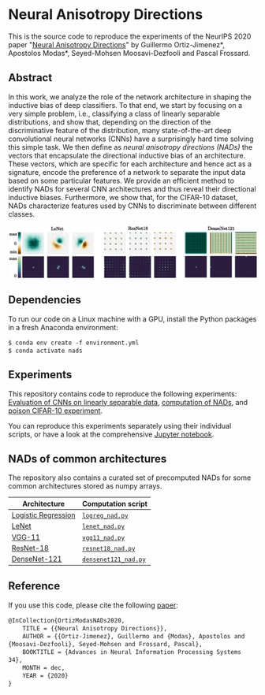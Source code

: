 # Neural Anisotropy Directions
This is the source code to reproduce the experiments of the NeurIPS 2020 paper "[Neural Anisotropy Directions](https://arxiv.org/abs/2006.09717)" by Guillermo Ortiz-Jimenez*, Apostolos Modas*, Seyed-Mohsen Moosavi-Dezfooli and Pascal Frossard.

## Abstract
In this work, we analyze the role of the network architecture in shaping the inductive bias of deep classifiers. To that end, we start by focusing on a very simple problem, i.e., classifying a class of linearly separable distributions, and show that, depending on the direction of the discriminative feature of the distribution, many state-of-the-art deep convolutional neural networks (CNNs) have a surprisingly hard time solving this simple task. We then define as *neural anisotropy directions (NADs)* the vectors that encapsulate the directional inductive bias of an architecture. These vectors, which are specific for each architecture and hence act as a signature, encode the preference of a network to separate the input data based on some particular features. We provide an efficient method to identify NADs for several CNN architectures and thus reveal their directional inductive biases. Furthermore, we show that, for the CIFAR-10 dataset, NADs characterize features used by CNNs to discriminate between different classes.

![](nads.jpg)

## Dependencies
To run our code on a Linux machine with a GPU, install the Python packages in a fresh Anaconda environment:
```
$ conda env create -f environment.yml
$ conda activate nads
```

## Experiments
This repository contains code to reproduce the following experiments: [Evaluation of CNNs on linearly separable data](directional_bias.py), [computation of NADs](nad_computation.py), and [poison CIFAR-10 experiment](poison_cifar.py). 

You can reproduce this experiments separately using their individual scripts, or have a look at the comprehensive [Jupyter notebook](NADs.ipynb).

## NADs of common architectures

The repository also contains a curated set of precomputed NADs for some common architectures stored as numpy arrays.

Architecture | Computation script
---|---
[Logistic Regression](NADs/LogReg_NADs.npy) | [`logreg_nad.py`](NADs_scripts/logreg_nad.py)
[LeNet](NADs/LeNet_NADs.npy)  | [`lenet_nad.py`](NADs_scripts/lenet_nad.py)
[VGG-11](NADs/VGG11_NADs.npy)  | [`vgg11_nad.py`](NADs_scripts/vgg11_nad.py)
[ResNet-18](NADs/ResNet18_NADs.npy)  | [`resnet18_nad.py`](NADs_scripts/resnet18_nad.py)
[DenseNet-121](NADs/DenseNet121_NADs.npy)  |[`densenet121_nad.py`](NADs_scripts/densenet121_nad.py)

## Reference
If you use this code, please cite the following [paper](https://arxiv.org/abs/2006.09717):

```
@InCollection{OrtizModasNADs2020,
    TITLE = {{Neural Anisotropy Directions}},
    AUTHOR = {{Ortiz-Jimenez}, Guillermo and {Modas}, Apostolos and {Moosavi-Dezfooli}, Seyed-Mohsen and Frossard, Pascal},
    BOOKTITLE = {Advances in Neural Information Processing Systems 34},
    MONTH = dec,
    YEAR = {2020}
}
```

